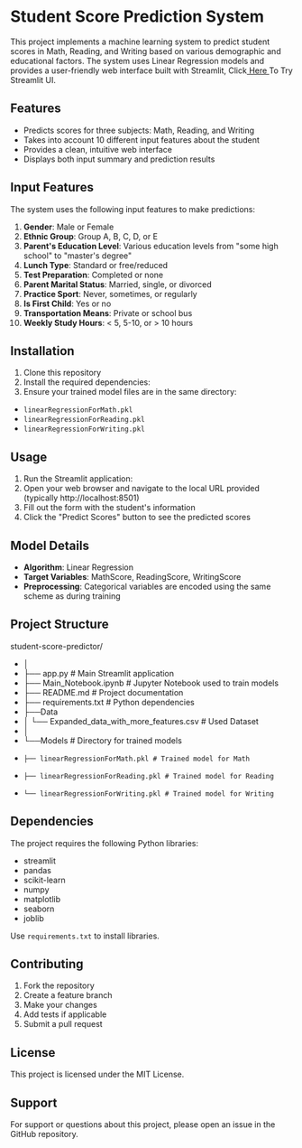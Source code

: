 # Student Score Prediction System

This project implements a machine learning system to predict student scores in Math, Reading, and Writing based on various demographic and educational factors. The system uses Linear Regression models and provides a user-friendly web interface built with Streamlit, Click[ Here ](https://machine-learning-first-project-ayw.streamlit.app/)To Try Streamlit UI.

## Features

- Predicts scores for three subjects: Math, Reading, and Writing
- Takes into account 10 different input features about the student
- Provides a clean, intuitive web interface
- Displays both input summary and prediction results

## Input Features

The system uses the following input features to make predictions:

1. **Gender**: Male or Female
2. **Ethnic Group**: Group A, B, C, D, or E
3. **Parent's Education Level**: Various education levels from "some high school" to "master's degree"
4. **Lunch Type**: Standard or free/reduced
5. **Test Preparation**: Completed or none
6. **Parent Marital Status**: Married, single, or divorced
7. **Practice Sport**: Never, sometimes, or regularly
8. **Is First Child**: Yes or no
9. **Transportation Means**: Private or school bus
10. **Weekly Study Hours**: < 5, 5-10, or > 10 hours

## Installation

1. Clone this repository
2. Install the required dependencies:
3. Ensure your trained model files are in the same directory:

- `linearRegressionForMath.pkl`
- `linearRegressionForReading.pkl`
- `linearRegressionForWriting.pkl`

## Usage

1. Run the Streamlit application:
2. Open your web browser and navigate to the local URL provided (typically http://localhost:8501)
3. Fill out the form with the student's information
4. Click the "Predict Scores" button to see the predicted scores

## Model Details

- **Algorithm**: Linear Regression
- **Target Variables**: MathScore, ReadingScore, WritingScore
- **Preprocessing**: Categorical variables are encoded using the same scheme as during training

## Project Structure

student-score-predictor/

- │
- ├── app.py # Main Streamlit application
- ├── Main_Notebook.ipynb # Jupyter Notebook used to train models
- ├── README.md # Project documentation
- ├── requirements.txt # Python dependencies
- ├──Data
- │ └── Expanded_data_with_more_features.csv # Used Dataset
- │
- └──Models # Directory for trained models
-     ├── linearRegressionForMath.pkl # Trained model for Math
-     ├── linearRegressionForReading.pkl # Trained model for Reading
-     └── linearRegressionForWriting.pkl # Trained model for Writing

## Dependencies

The project requires the following Python libraries:

- streamlit
- pandas
- scikit-learn
- numpy
- matplotlib
- seaborn
- joblib

Use `requirements.txt` to install libraries.

## Contributing

1. Fork the repository
2. Create a feature branch
3. Make your changes
4. Add tests if applicable
5. Submit a pull request

## License

This project is licensed under the MIT License.

## Support

For support or questions about this project, please open an issue in the GitHub repository.
